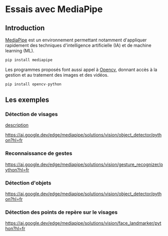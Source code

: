 # Essais avec MediaPipe

## Introduction

[MediaPipe](https://ai.google.dev/edge/mediapipe/solutions/guide?hl=fr) est un environnement permettant notamment d'appliquer rapidement des techniques d'intelligence artificielle (IA) et de machine learning (ML).

```python
pip install mediapipe
```

Les programmes proposés font aussi appel à [Opencv](https://pypi.org/project/opencv-python/), donnant accès à la gestion et au tratement des images et des vidéos.

```python
pip install opencv-python
```

## Les exemples

### Détection de visages

[description](https://ai.google.dev/edge/mediapipe/solutions/vision/face_detector?hl=fr)

https://ai.google.dev/edge/mediapipe/solutions/vision/object_detector/python?hl=fr

### Reconnaissance de gestes

https://ai.google.dev/edge/mediapipe/solutions/vision/gesture_recognizer/python?hl=fr

### Détection d'objets

https://ai.google.dev/edge/mediapipe/solutions/vision/object_detector/python?hl=fr

### Détection des points de repère sur le visages

https://ai.google.dev/edge/mediapipe/solutions/vision/face_landmarker/python?hl=fr

